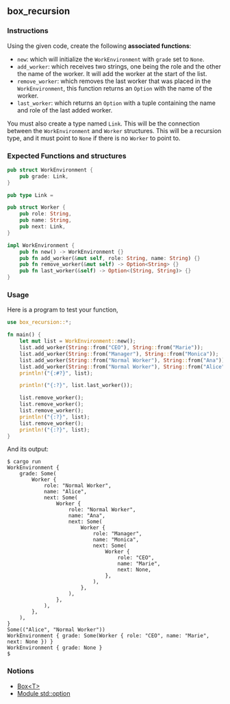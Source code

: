 ## box_recursion

### Instructions

Using the given code, create the following **associated functions**:

- `new`: which will initialize the `WorkEnvironment` with `grade` set to `None`.
- `add_worker`: which receives two strings, one being the role and the other the name of the worker. It will add the worker at the start of the list.
- `remove_worker`: which removes the last worker that was placed in the `WorkEnvironment`, this function returns an `Option` with the name of the worker.
- `last_worker`: which returns an `Option` with a tuple containing the name and role of the last added worker.

You must also create a type named `Link`. This will be the connection between the `WorkEnvironment` and `Worker` structures. This will be a recursion type, and it must point to `None` if there is no `Worker` to point to.

### Expected Functions and structures

```rust
pub struct WorkEnvironment {
    pub grade: Link,
}

pub type Link =

pub struct Worker {
    pub role: String,
    pub name: String,
    pub next: Link,
}

impl WorkEnvironment {
    pub fn new() -> WorkEnvironment {}
    pub fn add_worker(&mut self, role: String, name: String) {}
    pub fn remove_worker(&mut self) -> Option<String> {}
    pub fn last_worker(&self) -> Option<(String, String)> {}
}
```

### Usage

Here is a program to test your function,

```rust
use box_recursion::*;

fn main() {
    let mut list = WorkEnvironment::new();
    list.add_worker(String::from("CEO"), String::from("Marie"));
    list.add_worker(String::from("Manager"), String::from("Monica"));
    list.add_worker(String::from("Normal Worker"), String::from("Ana"));
    list.add_worker(String::from("Normal Worker"), String::from("Alice"));
    println!("{:#?}", list);

    println!("{:?}", list.last_worker());

    list.remove_worker();
    list.remove_worker();
    list.remove_worker();
    println!("{:?}", list);
    list.remove_worker();
    println!("{:?}", list);
}
```

And its output:

```console
$ cargo run
WorkEnvironment {
    grade: Some(
        Worker {
            role: "Normal Worker",
            name: "Alice",
            next: Some(
                Worker {
                    role: "Normal Worker",
                    name: "Ana",
                    next: Some(
                        Worker {
                            role: "Manager",
                            name: "Monica",
                            next: Some(
                                Worker {
                                    role: "CEO",
                                    name: "Marie",
                                    next: None,
                                },
                            ),
                        },
                    ),
                },
            ),
        },
    ),
}
Some(("Alice", "Normal Worker"))
WorkEnvironment { grade: Some(Worker { role: "CEO", name: "Marie", next: None }) }
WorkEnvironment { grade: None }
$
```

### Notions

- [Box\<T\>](https://doc.rust-lang.org/book/ch15-01-box.html)
- [Module std::option](https://doc.rust-lang.org/std/option/)
